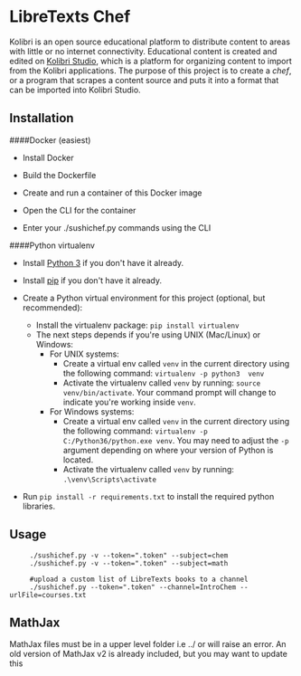 # LibreTexts Chef

Kolibri is an open source educational platform to distribute content to areas with
little or no internet connectivity. Educational content is created and edited on [Kolibri Studio](https://studio.learningequality.org),
which is a platform for organizing content to import from the Kolibri applications. The purpose
of this project is to create a *chef*, or a program that scrapes a content source and puts it
into a format that can be imported into Kolibri Studio. 


## Installation

####Docker (easiest)
* Install Docker

* Build the Dockerfile

* Create and run a container of this Docker image

* Open the CLI for the container

* Enter your ./sushichef.py commands using the CLI

####Python virtualenv
* Install [Python 3](https://www.python.org/downloads/) if you don't have it already.

* Install [pip](https://pypi.python.org/pypi/pip) if you don't have it already.

* Create a Python virtual environment for this project (optional, but recommended):
   * Install the virtualenv package: `pip install virtualenv`
   * The next steps depends if you're using UNIX (Mac/Linux) or Windows:
      * For UNIX systems:
         * Create a virtual env called `venv` in the current directory using the
           following command: `virtualenv -p python3  venv`
         * Activate the virtualenv called `venv` by running: `source venv/bin/activate`.
           Your command prompt will change to indicate you're working inside `venv`.
      * For Windows systems:
         * Create a virtual env called `venv` in the current directory using the
           following command: `virtualenv -p C:/Python36/python.exe venv`.
           You may need to adjust the `-p` argument depending on where your version
           of Python is located.
         * Activate the virtualenv called `venv` by running: `.\venv\Scripts\activate`

* Run `pip install -r requirements.txt` to install the required python libraries.



## Usage
```Shell
     ./sushichef.py -v --token=".token" --subject=chem
     ./sushichef.py -v --token=".token" --subject=math
     
     #upload a custom list of LibreTexts books to a channel
     ./sushichef.py --token=".token" --channel=IntroChem --urlFile=courses.txt
```
## MathJax
MathJax files must be in a upper level folder i.e ../ or will raise an error.
An old version of MathJax v2 is already included, but you may want to update this
